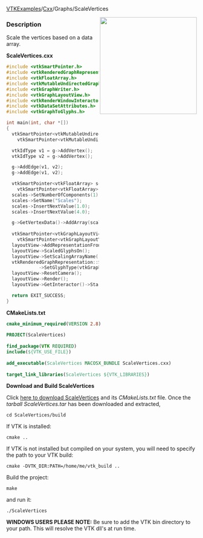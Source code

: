 [VTKExamples](/index/)/[Cxx](/Cxx)/Graphs/ScaleVertices

<img align="right" src="https://github.com/lorensen/VTKExamples/blob/gh-pages/Testing/Baseline/Graphs/TestScaleVertices.png?raw=true" width="256" />

### Description
Scale the vertices based on a data array.

**ScaleVertices.cxx**
```c++
#include <vtkSmartPointer.h>
#include <vtkRenderedGraphRepresentation.h>
#include <vtkFloatArray.h>
#include <vtkMutableUndirectedGraph.h>
#include <vtkGraphWriter.h>
#include <vtkGraphLayoutView.h>
#include <vtkRenderWindowInteractor.h>
#include <vtkDataSetAttributes.h>
#include <vtkGraphToGlyphs.h>

int main(int, char *[])
{
  vtkSmartPointer<vtkMutableUndirectedGraph> g =
    vtkSmartPointer<vtkMutableUndirectedGraph>::New();

  vtkIdType v1 = g->AddVertex();
  vtkIdType v2 = g->AddVertex();

  g->AddEdge(v1, v2);
  g->AddEdge(v1, v2);

  vtkSmartPointer<vtkFloatArray> scales =
    vtkSmartPointer<vtkFloatArray>::New();
  scales->SetNumberOfComponents(1);
  scales->SetName("Scales");
  scales->InsertNextValue(1.0);
  scales->InsertNextValue(4.0);

  g->GetVertexData()->AddArray(scales);
 
  vtkSmartPointer<vtkGraphLayoutView> layoutView =
    vtkSmartPointer<vtkGraphLayoutView>::New();
  layoutView->AddRepresentationFromInput(g);
  layoutView->ScaledGlyphsOn();
  layoutView->SetScalingArrayName("Scales");
  vtkRenderedGraphRepresentation::SafeDownCast(layoutView->GetRepresentation())
            ->SetGlyphType(vtkGraphToGlyphs::CIRCLE);
  layoutView->ResetCamera();
  layoutView->Render();
  layoutView->GetInteractor()->Start();

  return EXIT_SUCCESS;
}
```
**CMakeLists.txt**
```cmake
cmake_minimum_required(VERSION 2.8)
 
PROJECT(ScaleVertices)
 
find_package(VTK REQUIRED)
include(${VTK_USE_FILE})
 
add_executable(ScaleVertices MACOSX_BUNDLE ScaleVertices.cxx)
 
target_link_libraries(ScaleVertices ${VTK_LIBRARIES})
```

**Download and Build ScaleVertices**

Click [here to download ScaleVertices](https://github.com/lorensen/VTKWikiExamplesTarballs/raw/master/ScaleVertices.tar) and its *CMakeLists.txt* file.
Once the *tarball ScaleVertices.tar* has been downloaded and extracted,
```
cd ScaleVertices/build 
```
If VTK is installed:
```
cmake ..
```
If VTK is not installed but compiled on your system, you will need to specify the path to your VTK build:
```
cmake -DVTK_DIR:PATH=/home/me/vtk_build ..
```
Build the project:
```
make
```
and run it:
```
./ScaleVertices
```
**WINDOWS USERS PLEASE NOTE:** Be sure to add the VTK bin directory to your path. This will resolve the VTK dll's at run time.

